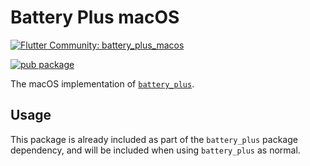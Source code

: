 # Battery Plus macOS

[![Flutter Community: battery_plus_macos](https://fluttercommunity.dev/_github/header/battery_plus_macos)](https://github.com/fluttercommunity/community)

[![pub package](https://img.shields.io/pub/v/battery_plus_macos.svg)](https://pub.dev/packages/battery_plus_macos)

The macOS implementation of [`battery_plus`](https://pub.dev/packages/battery_plus).

## Usage

This package is already included as part of the `battery_plus` package dependency, and will
be included when using `battery_plus` as normal.
